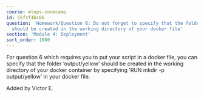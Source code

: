 ```yaml
---
course: mlops-zoomcamp
id: 55fcf4bc86
question: 'Homework/Question 6: Do not forget to specify that the folder output/yellow
  should be created in the working directory of your docker file'
section: 'Module 4: Deployment'
sort_order: 1880
---
```


For question 6 which requires you to put your script in a docker file,  you can specify that the folder ‘output/yellow’ should be created in the working directory of your docker container by specifying ‘RUN mkdir -p output/yellow’ in your docker file.

Added by Victor E.

